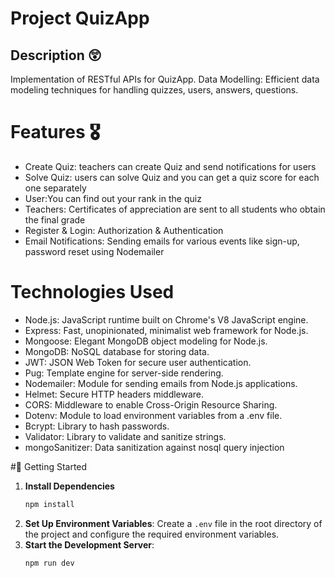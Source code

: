 # Project QuizApp

## Description 😲
Implementation of RESTful APIs for QuizApp.
Data Modelling: Efficient data modeling techniques for handling quizzes, users, answers, questions.

# Features 🎖️
- Create Quiz: teachers can create Quiz and send notifications for users
- Solve Quiz: users can solve Quiz and you can get a quiz score for each one separately
- User:You can find out your rank in the quiz
- Teachers: Certificates of appreciation are sent to all students who obtain the final grade  
- Register & Login: Authorization & Authentication
- Email Notifications: Sending emails for various events like sign-up, password reset using Nodemailer 

# Technologies Used
- Node.js: JavaScript runtime built on Chrome's V8 JavaScript engine.
- Express: Fast, unopinionated, minimalist web framework for Node.js.
- Mongoose: Elegant MongoDB object modeling for Node.js.
- MongoDB: NoSQL database for storing data.
- JWT: JSON Web Token for secure user authentication.
- Pug: Template engine for server-side rendering.
- Nodemailer: Module for sending emails from Node.js applications.
- Helmet: Secure HTTP headers middleware.
- CORS: Middleware to enable Cross-Origin Resource Sharing.
- Dotenv: Module to load environment variables from a .env file.
- Bcrypt: Library to hash passwords.
- Validator: Library to validate and sanitize strings.
- mongoSanitizer: Data sanitization against nosql query injection

#🚀 Getting Started
1. **Install Dependencies**
    ```sh
    npm install
    ```
2. **Set Up Environment Variables**:
    Create a `.env` file in the root directory of the project and configure the required environment variables.
3. **Start the Development Server**:
    ```sh
    npm run dev
    ```

